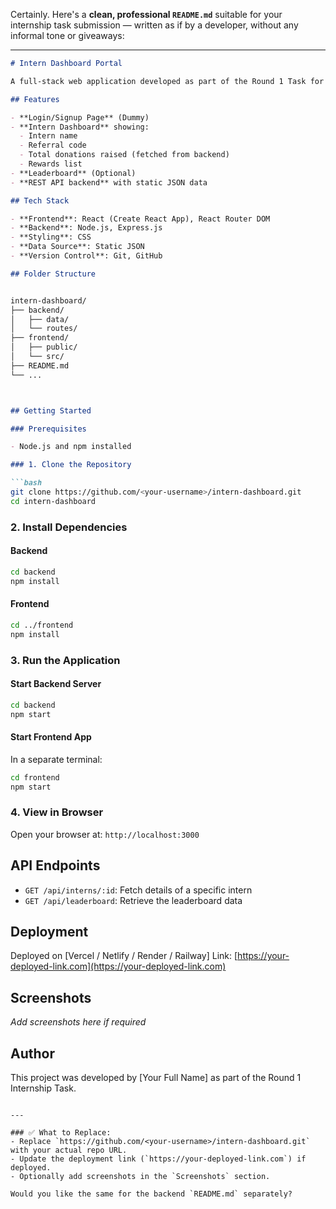 Certainly. Here's a **clean, professional `README.md`** suitable for your internship task submission — written as if by a developer, without any informal tone or giveaways:

---

```markdown
# Intern Dashboard Portal

A full-stack web application developed as part of the Round 1 Task for the Full Stack Developer Internship. This portal allows interns to log in, view their details, referral codes, total donations raised, and earned rewards. It also includes an optional leaderboard feature.

## Features

- **Login/Signup Page** (Dummy)
- **Intern Dashboard** showing:
  - Intern name
  - Referral code
  - Total donations raised (fetched from backend)
  - Rewards list
- **Leaderboard** (Optional)
- **REST API backend** with static JSON data

## Tech Stack

- **Frontend**: React (Create React App), React Router DOM
- **Backend**: Node.js, Express.js
- **Styling**: CSS
- **Data Source**: Static JSON
- **Version Control**: Git, GitHub

## Folder Structure


intern-dashboard/
├── backend/
│   ├── data/
│   └── routes/
├── frontend/
│   ├── public/
│   └── src/
├── README.md
└── ...



## Getting Started

### Prerequisites

- Node.js and npm installed

### 1. Clone the Repository

```bash
git clone https://github.com/<your-username>/intern-dashboard.git
cd intern-dashboard
````

### 2. Install Dependencies

#### Backend

```bash
cd backend
npm install
```

#### Frontend

```bash
cd ../frontend
npm install
```

### 3. Run the Application

#### Start Backend Server

```bash
cd backend
npm start
```

#### Start Frontend App

In a separate terminal:

```bash
cd frontend
npm start
```

### 4. View in Browser

Open your browser at:
`http://localhost:3000`

## API Endpoints

* `GET /api/interns/:id`: Fetch details of a specific intern
* `GET /api/leaderboard`: Retrieve the leaderboard data

## Deployment

Deployed on \[Vercel / Netlify / Render / Railway]
Link: [https://your-deployed-link.com](https://your-deployed-link.com)

## Screenshots

*Add screenshots here if required*

## Author

This project was developed by \[Your Full Name] as part of the Round 1 Internship Task.

```

---

### ✅ What to Replace:
- Replace `https://github.com/<your-username>/intern-dashboard.git` with your actual repo URL.
- Update the deployment link (`https://your-deployed-link.com`) if deployed.
- Optionally add screenshots in the `Screenshots` section.

Would you like the same for the backend `README.md` separately?
```
